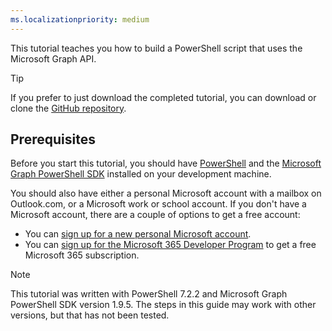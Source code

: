 ```yaml
---
ms.localizationpriority: medium
---
```


<!-- markdownlint-disable MD041 -->

This tutorial teaches you how to build a PowerShell script that uses the Microsoft Graph API.

> [!TIP]
> If you prefer to just download the completed tutorial, you can download or clone the [GitHub repository](https://github.com/microsoftgraph/msgraph-training-powershell).

## Prerequisites

Before you start this tutorial, you should have [PowerShell](/powershell) and the [Microsoft Graph PowerShell SDK](/graph/powershell/installation) installed on your development machine.

You should also have either a personal Microsoft account with a mailbox on Outlook.com, or a Microsoft work or school account. If you don't have a Microsoft account, there are a couple of options to get a free account:

- You can [sign up for a new personal Microsoft account](https://signup.live.com/signup?wa=wsignin1.0&rpsnv=12&ct=1454618383&rver=6.4.6456.0&wp=MBI_SSL_SHARED&wreply=https://mail.live.com/default.aspx&id=64855&cbcxt=mai&bk=1454618383&uiflavor=web&uaid=b213a65b4fdc484382b6622b3ecaa547&mkt=E-US&lc=1033&lic=1).
- You can [sign up for the Microsoft 365 Developer Program](https://developer.microsoft.com/microsoft-365/dev-program) to get a free Microsoft 365 subscription.

> [!NOTE]
> This tutorial was written with PowerShell 7.2.2 and Microsoft Graph PowerShell SDK version 1.9.5. The steps in this guide may work with other versions, but that has not been tested.
